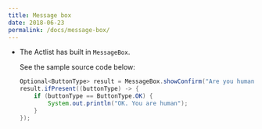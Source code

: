 ```yaml
---
title: Message box
date: 2018-06-23
permalink: /docs/message-box/
---
```


* The Actlist has built in `MessageBox`.

  See the sample source code below:
  ```java
  Optional<ButtonType> result = MessageBox.showConfirm("Are you human?");
  result.ifPresent((buttonType) -> {
      if (buttonType == ButtonType.OK) {
          System.out.println("OK. You are human");
      }
  });
  ```
